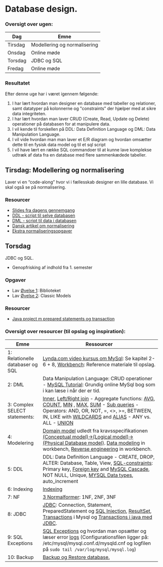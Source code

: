 # Database design.


### Oversigt over ugen:  


| Dag     | Emne                                     |
| ------- | ---------------------------------------- |
| Tirsdag  | Modellering og normalisering |
| Onsdag | Online møde |
| Torsdag | JDBC og SQL |
| Fredag  | Online møde |

### Resultatet

Efter denne uge har i været igennem følgende:

1. I har lært hvordan man designer en database med tabeller og relationer, samt datatyper på kolonnerne og "constraints" der hjælper med at sikre data integriteten.
2. I har lært hvordan man laver CRUD (Create, Read, Update og Delete) operationer på databasen for at manipulere data.
3. I vil kende til forskellen på DDL: Data Definition Language og DML: Data Manipulation Language.
4. I vil vide hvordan man man laver et E/R diagram og hvordan omsætter dette til en fysisk data model og til et sql script
5. I vil have lært en række SQL commandoer til at kunne lave komplekse udtræk af data fra en database med flere sammenkædede tabeller.


## Tirsdag: Modellering og normalisering
Laver vi en “code-along” hvor vi i fællesskab designer en lille database. Vi skal også se på normalisering.

### Resourcer
- [Slides fra dagens gennemgang](resources/slides.pptm)
- [DDL - script til selve databasen](resources/ddl.sql)
- [DML - script til data i databasen](resources/dml.sql)
- [Dansk artikel om normalisering](resources/DB_normalisering.pdf)
- [Ekstra normaliseringsopgaver](exercises/normalisering_basic.md)


## Torsdag
JDBC og SQL. 
- Genopfrisking af indhold fra 1. semester

### Opgaver
- Lav [Øvelse 1](exercises/biblioteket.md): Biblioteket
- Lav [Øvelse 2](exercises/SQLex1.md): Classic Models

### Resourcer
- [Java project m prepared statements og transaction](resources/TestDB.zip)



### Oversigt over resourcer (til opslag og inspiration):  

| Emne                             | Ressourcer                               |
| -------------------------------- | ---------------------------------------- |
| 1: Relationelle databaser og SQL | [Lynda.com video kursus om MySql](https://www.lynda.com/MySQL-tutorials/SELECT-statement/139986/173303-4.html?org=cphbusiness.dk): Se kapitel 2-6 + 8, [Workbench](https://dev.mysql.com/doc/workbench/en/): Reference materiale til opslag. |
| 2: DML                           | Data Manipulation Language: CRUD operationer - [MySQL Tutorial](http://www.mysqltutorial.org/basic-mysql-tutorial.aspx): Grundig online MySql bog som i kan læse i når der er tid. |
| 3: Complex SELECT statements:    | [Inner](http://www.mysqltutorial.org/mysql-inner-join.aspx), [Left/Right join](http://www.mysqltutorial.org/mysql-left-join.aspx) - Aggregate functions:    [AVG](http://www.mysqltutorial.org/mysql-avg/), [COUNT](http://www.mysqltutorial.org/mysql-row-count/), [MIN](http://www.mysqltutorial.org/mysql-min/) , [MAX](http://www.mysqltutorial.org/mysql-max-function/), [SUM](http://www.mysqltutorial.org/mysql-sum/) - [Sub queries](http://www.mysqltutorial.org/mysql-subquery/) - Operators: AND, OR, NOT, =, <>, >=, BETWEEN, IN, LIKE with [WILDCARDS](http://www.mysqltutorial.org/mysql-like/) and [ALIAS](http://www.mysqltutorial.org/mysql-alias/) - ANY vs. ALL - [UNION](http://www.mysqltutorial.org/sql-union-mysql.aspx) |
| 4: Modelering                    | [Domain model](http://stg-tud.github.io/eise/WS11-EiSE-07-Domain_Modeling.pdf) udledt fra kravsspecifikationen [(Conceptual model)->(Logical model)-> (Physical Database model)](https://www.visual-paradigm.com/support/documents/vpuserguide/3563/3564/85378_conceptual,l.html). [Data modeling](https://dev.mysql.com/doc/workbench/en/wb-data-modeling.html) in workbench, [Reverse engineering](https://dev.mysql.com/doc/workbench/en/wb-reverse-engineer-live.html) in workbench. |
| 5: DDL                           | DDL: Data Definition Language - CREATE, DROP, ALTER: Database, Table, View, [SQL-constraints](https://www.tutorialspoint.com/sql/sql-constraints.htm): Primary key, [Foreign key]() and [MySQL Cascade](http://www.mysqltutorial.org/mysql-on-delete-cascade/), NOT NULL, Unique, [MYSQL Data types](https://www.tutorialspoint.com/mysql/mysql-data-types.htm),  auto_increment |
| 6: Indexing                      | [Indexing](http://www.tutorialspoint.com/mysql/mysql-indexes.htm) |
| 7: NF                            | [3 Normalformer](http://www.studytonight.com/dbms/database-normalization.php): 1NF, 2NF, 3NF |
| 8: JDBC                          | [JDBC](https://www.tutorialspoint.com//jdbc/jdbc-quick-guide.htm): Connection, Statement, PreparedStatement og [SQL Injection](https://www.javacodegeeks.com/2012/11/sql-injection-in-java-application.html), [ResultSet](http://tutorials.jenkov.com/jdbc/resultset.html), [Transactions](https://www.tutorialspoint.com/mysql/mysql-transactions.htm) i Mysql og [Transactions i java med JDBC](https://www.tutorialspoint.com/jdbc/jdbc-transactions.htm). |
| 9: SQL Exceptions                | [SQL Exceptions](https://www.tutorialspoint.com/jdbc/jdbc-exceptions.htm) og hvordan man opsætter og læser error [logs](http://www.pontikis.net/blog/how-and-when-to-enable-mysql-logs) (Configurationsfilen ligger på: /etc/mysql/mysql.conf.d/mysqld.cnf og logfilen på `sudo tail /var/log/mysql/mysql.log`) |
| 10: Backup                       | [Backup og Restore database.](https://www.backuphowto.info/how-backup-mysql-database-automatically-linux-users) |



